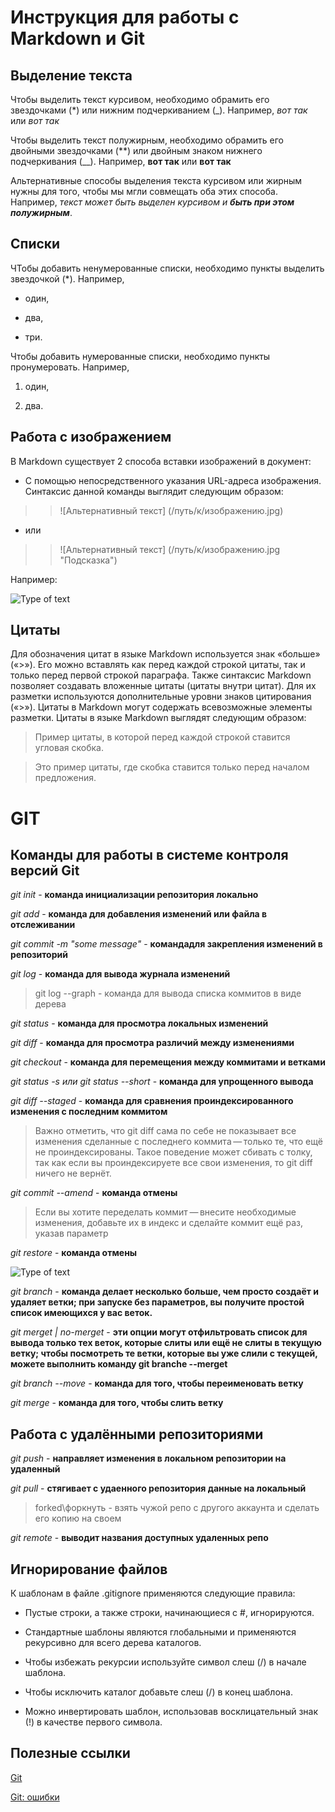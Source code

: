 # Инструкция для работы с Markdown и Git

## Выделение текста 

Чтобы выделить текст курсивом, необходимо обрамить его звездочками (*) или нижним подчеркиванием (_). Например, *вот так* или _вот так_

Чтобы выделить текст полужирным, необходимо обрамить его двойными звездочками (**) или двойным знаком нижнего подчеркивания (__). Например, **вот так** или __вот так__

Альтернативные способы выделения текста курсивом или жирным нужны для того, чтобы мы мгли совмещать оба этих способа. Например, _текст может быть выделен курсивом и **быть при этом полужирным**_.

## Списки

ЧТобы добавить ненумерованные списки, необходимо пункты выделить звездочкой (*). Например, 

* один,

* два, 

* три. 

Чтобы добавить нумерованные списки, необходимо пункты пронумеровать. Например, 

1. один, 

2. два. 

## Работа с изображением 

В Markdown существует 2 способа вставки изображений в документ:

* С помощью непосредственного указания URL-адреса изображения. Синтаксис данной команды выглядит следующим образом:
> >![Альтернативный текст] (/путь/к/изображению.jpg)

* или

> >![Альтернативный текст] (/путь/к/изображению.jpg "Подсказка")

Например: 

![Type of text](https://www.yizemoulds.com/ogback/eWebEditor/uploadfile/20180411144252244.jpg "Picture was adde with such command, ![text(link to picture)] ")

## Цитаты 

Для обозначения цитат в языке Markdown используется знак «больше» («>»). Его можно вставлять как перед каждой строкой цитаты, так и только перед первой строкой параграфа. Также синтаксис Markdown позволяет создавать вложенные цитаты (цитаты внутри цитат). Для их разметки используются дополнительные уровни знаков цитирования («>»). Цитаты в Markdown могут содержать всевозможные элементы разметки. Цитаты в языке Markdown выглядят следующим образом:

> Пример цитаты, 
> в которой перед каждой строкой 
> ставится угловая скобка. 

> Это пример цитаты, где скобка ставится только перед началом предложения.

# GIT

## Команды для работы в системе контроля версий Git

*git init* - **команда инициализации репозитория локально**

*git add* - **команда для добавления изменений или файла в отслеживании**

*git commit -m "some message"* - **командадля закрепления изменений в репозиторий**

*git log* - **команда для вывода журнала изменений**

> git log --graph - команда для вывода списка коммитов в виде дерева

*git status* - **команда для просмотра локальных изменений**

*git diff* - **команда для просмотра различий между изменениями**

*git checkout* - **команда для перемещения между коммитами и ветками**

*git status -s или git status --short* - **команда для упрощенного вывода**

*git diff --staged* - **команда для сравнения проиндексированного изменения с последним коммитом**

> Важно отметить, что git diff сама по себе не показывает все изменения сделанные с последнего коммита — только те, что ещё не проиндексированы. Такое поведение может сбивать с толку, так как если вы проиндексируете все свои изменения, то git diff ничего не вернёт.

*git commit --amend* - **команда отмены**
> Если вы хотите переделать коммит — внесите необходимые изменения, добавьте их в индекс и сделайте коммит ещё раз, указав параметр

*git restore* - **команда отмены**

![Type of text](https://git-scm.com/book/en/v2/images/basic-branching-1.png "Picture was adde with such command, ![text(link to picture)] ")

*git branch* - **команда делает несколько больше, чем просто создаёт и удаляет ветки; при запуске без параметров, вы получите простой список имеющихся у вас веток.**

*git merget | no-merget* - **эти опции могут отфильтровать список для вывода только тех веток, которые слиты или ещё не слиты в текущую ветку; чтобы посмотреть те ветки, которые вы уже слили с текущей, можете выполнить команду git branche --merget**

*git branch --move* - **команда для того, чтобы переименовать ветку**

*git merge* - **команда для того, чтобы слить ветку**

## Работа с удалёнными репозиториями

*git push* - **направляет изменения в локальном репозитории на удаленный**

*git pull* - **стягивает с удаенного репозитория данные на локальный**

> forked\форкнуть - взять чужой репо с другого аккаунта и сделать его копию на своем

*git remote* - **выводит названия доступных удаленных репо**


## Игнорирование файлов 

К шаблонам в файле .gitignore применяются следующие правила:

* Пустые строки, а также строки, начинающиеся с #, игнорируются.

* Стандартные шаблоны являются глобальными и применяются рекурсивно для всего дерева каталогов.

* Чтобы избежать рекурсии используйте символ слеш (/) в начале шаблона.

* Чтобы исключить каталог добавьте слеш (/) в конец шаблона.

* Можно инвертировать шаблон, использовав восклицательный знак (!) в качестве первого символа.

## Полезные ссылки 
[Git ](http://git-scm.com/book/ru/v2/%D0%9E%D1%81%D0%BD%D0%BE%D0%B2%D1%8B-Git-%D0%97%D0%B0%D0%BF%D0%B8%D1%81%D1%8C-%D0%B8%D0%B7%D0%BC%D0%B5%D0%BD%D0%B5%D0%BD%D0%B8%D0%B9-%D0%B2-%D1%80%D0%B5%D0%BF%D0%BE%D0%B7%D0%B8%D1%82%D0%BE%D1%80%D0%B8%D0%B9 "основной учебник")

[Git: ошибки](https://question-it.com/questions/338809/oshibka-git-kljuch-ne-soderzhit-razdel)